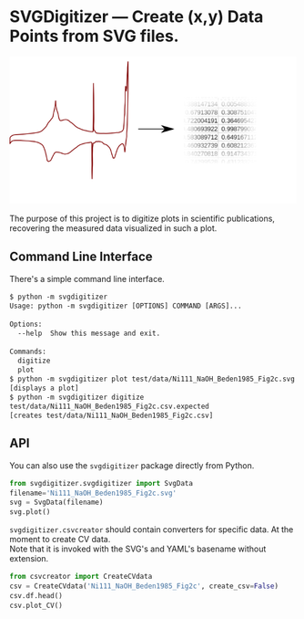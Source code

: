 # SVGDigitizer — Create (x,y) Data Points from SVG files.

![Logo](./logo.svg)

The purpose of this project is to digitize plots in scientific publications, recovering the measured data visualized in such a plot.

## Command Line Interface

There's a simple command line interface.

```
$ python -m svgdigitizer
Usage: python -m svgdigitizer [OPTIONS] COMMAND [ARGS]...

Options:
  --help  Show this message and exit.

Commands:
  digitize
  plot
$ python -m svgdigitizer plot test/data/Ni111_NaOH_Beden1985_Fig2c.svg
[displays a plot]
$ python -m svgdigitizer digitize test/data/Ni111_NaOH_Beden1985_Fig2c.csv.expected
[creates test/data/Ni111_NaOH_Beden1985_Fig2c.csv]
```

## API

You can also use the `svgdigitizer` package directly from Python.
 
```python
from svgdigitizer.svgdigitizer import SvgData
filename='Ni111_NaOH_Beden1985_Fig2c.svg'
svg = SvgData(filename)
svg.plot()
```

`svgdigitizer.csvcreator` should contain converters for specific data. At the moment to create CV data.   
Note that it is invoked with the SVG's and YAML's basename without extension.

```python
from csvcreator import CreateCVdata
csv = CreateCVdata('Ni111_NaOH_Beden1985_Fig2c', create_csv=False)
csv.df.head()
csv.plot_CV()
```
